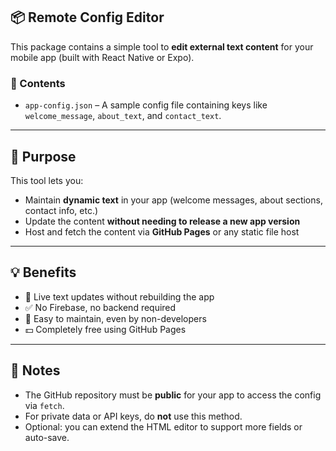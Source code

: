 ## 📦 Remote Config Editor

This package contains a simple tool to **edit external text content** for your mobile app (built with React Native or Expo).

### 🔧 Contents

- `app-config.json` – A sample config file containing keys like `welcome_message`, `about_text`, and `contact_text`.

---

## 🎯 Purpose

This tool lets you:

- Maintain **dynamic text** in your app (welcome messages, about sections, contact info, etc.)
- Update the content **without needing to release a new app version**
- Host and fetch the content via **GitHub Pages** or any static file host

---

## 💡 Benefits

- 🔄 Live text updates without rebuilding the app
- ✅ No Firebase, no backend required
- 🧠 Easy to maintain, even by non-developers
- 💵 Completely free using GitHub Pages

---

## 📌 Notes

- The GitHub repository must be **public** for your app to access the config via `fetch`.
- For private data or API keys, do **not** use this method.
- Optional: you can extend the HTML editor to support more fields or auto-save.

